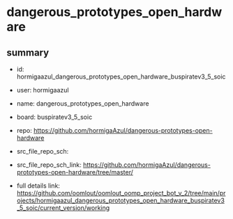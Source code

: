 # dangerous_prototypes_open_hardware
 
## summary 
* id: hormigaazul_dangerous_prototypes_open_hardware_buspiratev3_5_soic
* user: hormigaazul
* name: dangerous_prototypes_open_hardware
* board: buspiratev3_5_soic
* repo: https://github.com/hormigaAzul/dangerous-prototypes-open-hardware



* src_file_repo_sch: 
* src_file_repo_sch_link: https://github.com/hormigaAzul/dangerous-prototypes-open-hardware/tree/master/
* full details link: https://github.com/oomlout/oomlout_oomp_project_bot_v_2/tree/main/projects/hormigaazul_dangerous_prototypes_open_hardware_buspiratev3_5_soic/current_version/working  







